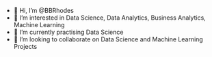 - 👋 Hi, I’m @BBRhodes
- 👀 I’m interested in Data Science, Data Analytics, Business Analytics, Machine Learning
- 🌱 I’m currently practising Data Science
- 💞️ I’m looking to collaborate on Data Science and Machine Learning Projects

<!---
BBRhodes/BBRhodes is a ✨ special ✨ repository because its `README.md` (this file) appears on your GitHub profile.
You can click the Preview link to take a look at your changes.
--->
